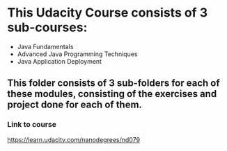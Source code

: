 # This Udacity Course consists of 3 sub-courses:

- Java Fundamentals
- Advanced Java Programming Techniques
- Java Application Deployment

## This folder consists of 3 sub-folders for each of these modules, consisting of the exercises and project done for each of them.

### Link to course

https://learn.udacity.com/nanodegrees/nd079
